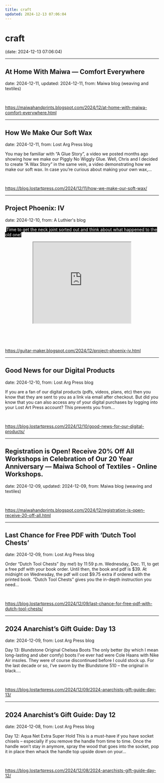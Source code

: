 ```yaml
---
title: craft
updated: 2024-12-13 07:06:04
---
```


# craft

(date: 2024-12-13 07:06:04)

---

## At Home With Maiwa — Comfort Everywhere

date: 2024-12-11, updated: 2024-12-11, from: Maiwa blog (weaving and textiles)

 

<br> 

<https://maiwahandprints.blogspot.com/2024/12/at-home-with-maiwa-comfort-everywhere.html>

---

## How We Make Our Soft Wax

date: 2024-12-11, from: Lost Arg Press blog

You may be familiar with &#8220;A Glue Story&#8221;, a video we posted months ago showing how we make our Piggly No Wiggly Glue. Well, Chris and I decided to create &#8220;A Wax Story&#8221; in the same vein, a video demonstrating how we make our soft wax. In case you&#8217;re curious about making your own wax,... 

<br> 

<https://blog.lostartpress.com/2024/12/11/how-we-make-our-soft-wax/>

---

## Project Phoenix: IV

date: 2024-12-10, from: A Luthier's blog

<p>&nbsp;<span style="color: white;"><span style="background-color: black;">Time to get the neck joint sorted out and think about what happened to the old one!</span></span></p><p><span style="color: white;"></span></p><div class="separator" style="clear: both; text-align: center;"><span style="color: white;"><iframe allowfullscreen="" class="BLOG_video_class" height="266" src="https://www.youtube.com/embed/GSrWgXhb1mM" width="320" youtube-src-id="GSrWgXhb1mM"></iframe></span></div><span style="color: white;"><br /><span style="background-color: black;"><br /></span></span><p></p> 

<br> 

<https://guitar-maker.blogspot.com/2024/12/project-phoenix-iv.html>

---

## Good News for our Digital Products

date: 2024-12-10, from: Lost Arg Press blog

If you are a fan of our digital products (pdfs, videos, plans, etc) then you know that they are sent to you as a link via email after checkout. But did you know that you can also access any of your digital purchases by logging into your Lost Art Press account? This prevents you from... 

<br> 

<https://blog.lostartpress.com/2024/12/10/good-news-for-our-digital-products/>

---

## Registration is Open! Receive 20% Off All Workshops in Celebration of Our 20 Year Anniversary — Maiwa School of Textiles - Online Workshops.

date: 2024-12-09, updated: 2024-12-09, from: Maiwa blog (weaving and textiles)

 

<br> 

<https://maiwahandprints.blogspot.com/2024/12/registration-is-open-receive-20-off-all.html>

---

## Last Chance for Free PDF with ‘Dutch Tool Chests’

date: 2024-12-09, from: Lost Arg Press blog

Order &#8220;Dutch Tool Chests&#8221; (by me!) by 11:59 p.m. Wednesday, Dec. 11, to get a free pdf with your book order. Until then, the book and pdf is $39. At midnight on Wednesday, the pdf will cost $9.75 extra if ordered with the printed book. &#8220;Dutch Tool Chests&#8221; gives you the in-depth instruction you need... 

<br> 

<https://blog.lostartpress.com/2024/12/09/last-chance-for-free-pdf-with-dutch-tool-chests/>

---

## 2024 Anarchist’s Gift Guide: Day 13

date: 2024-12-09, from: Lost Arg Press blog

Day 13: Blundstone Original Chelsea Boots The only better (by which I mean long-lasting and uber comfy) boots I’ve ever had were Cole Haans with Nike Air insoles. They were of course discontinued before I could stock up. For the last decade or so, I’ve sworn by the Blundstone 510 – the original in black.... 

<br> 

<https://blog.lostartpress.com/2024/12/09/2024-anarchists-gift-guide-day-13/>

---

## 2024 Anarchist’s Gift Guide: Day 12

date: 2024-12-08, from: Lost Arg Press blog

Day 12: Aqua Net Extra Super Hold This is a must-have if you have socket chisels – especially if you remove the handle from time to time. Once the handle won’t stay in anymore, spray the wood that goes into the socket, pop it in place then whack the handle top upside down on your... 

<br> 

<https://blog.lostartpress.com/2024/12/08/2024-anarchists-gift-guide-day-12/>

